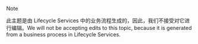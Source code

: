 > [!NOTE]
> <span data-ttu-id="1ab68-101">此主题是由 Lifecycle Services 中的业务流程生成的，因此，我们不接受对它进行编辑。</span><span class="sxs-lookup"><span data-stu-id="1ab68-101">We will not be accepting edits to this topic, because it is generated from a business process in Lifecycle Services.</span></span>